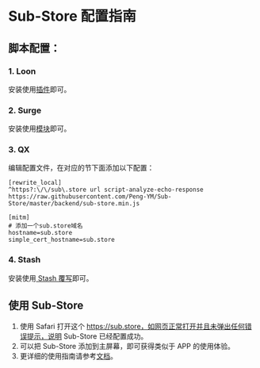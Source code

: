 # Sub-Store 配置指南

## 脚本配置：

### 1. Loon
安装使用[插件](https://raw.githubusercontent.com/Peng-YM/Sub-Store/master/config/Loon.plugin)即可。
### 2. Surge
安装使用[模块](https://raw.githubusercontent.com/Peng-YM/Sub-Store/master/config/Surge.sgmodule)即可。

### 3. QX
编辑配置文件，在对应的节下面添加以下配置：
```
[rewrite_local]
^https?:\/\/sub\.store url script-analyze-echo-response https://raw.githubusercontent.com/Peng-YM/Sub-Store/master/backend/sub-store.min.js

[mitm]
# 添加一个sub.store域名
hostname=sub.store
simple_cert_hostname=sub.store
```

### 4. Stash
安装使用[ Stash 覆写](https://raw.githubusercontent.com/Peng-YM/Sub-Store/master/config/Stash.stoverride)即可。

## 使用 Sub-Store
1. 使用 Safari 打开这个 https://sub.store，如网页正常打开并且未弹出任何错误提示，说明 Sub-Store 已经配置成功。
2. 可以把 Sub-Store 添加到主屏幕，即可获得类似于 APP 的使用体验。
3. 更详细的使用指南请参考[文档](https://www.notion.so/Sub-Store-6259586994d34c11a4ced5c406264b46)。